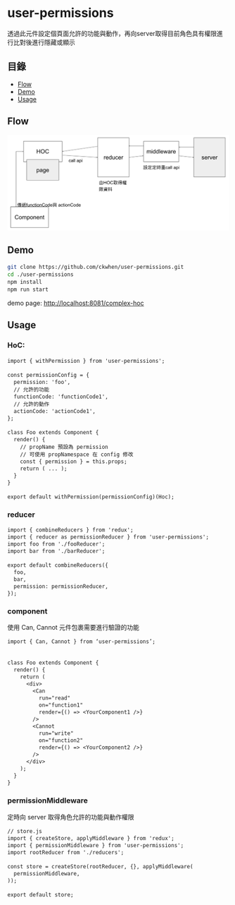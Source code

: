 # user-permissions

透過此元件設定個頁面允許的功能與動作，再向server取得目前角色具有權限進行比對後進行隱藏或顯示

## 目錄
- [Flow](#flow)
- [Demo](#demo)
- [Usage](#usage)

## Flow

![image](https://github.com/ckwhen/user-permissions/blob/master/img/flow.png)

## Demo

```bash
git clone https://github.com/ckwhen/user-permissions.git
cd ./user-permissions
npm install
npm run start
```

demo page: [http://localhost:8081/complex-hoc](http://localhost:8081/complex-hoc)

## Usage

### HoC:

```JSX
import { withPermission } from 'user-permissions';

const permissionConfig = {
  permission: 'foo',
  // 允許的功能
  functionCode: 'functionCode1',
  // 允許的動作
  actionCode: 'actionCode1',
};

class Foo extends Component {
  render() {
    // propName 預設為 permission
    // 可使用 propNamespace 在 config 修改
    const { permission } = this.props;
    return ( ... );
  }
}

export default withPermission(permissionConfig)(Hoc);
```

### reducer

```JS
import { combineReducers } from 'redux';
import { reducer as permissionReducer } from 'user-permissions';
import foo from './fooReducer';
import bar from './barReducer';

export default combineReducers({
  foo,
  bar,
  permission: permissionReducer,
});
```

### component

使用 Can, Cannot 元件包裹需要進行驗證的功能

```JSX
import { Can, Cannot } from ‘user-permissions’;


class Foo extends Component {
  render() {
    return (
      <div>
        <Can
          run="read"
          on="function1"
          render={() => <YourComponent1 />}
        />
        <Cannot
          run="write"
          on="function2"
          render={() => <YourComponent2 />}
        />
      </div>
    );
  }
}
```

### permissionMiddleware

定時向 server 取得角色允許的功能與動作權限

```JS
// store.js
import { createStore, applyMiddleware } from 'redux';
import { permissionMiddleware } from 'user-permissions';
import rootReducer from './reducers';

const store = createStore(rootReducer, {}, applyMiddleware(
  permissionMiddleware,
));

export default store;
```
